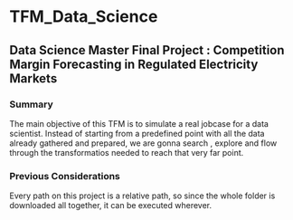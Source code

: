 # TFM_Data_Science
## Data Science Master Final Project : Competition Margin Forecasting in Regulated Electricity Markets

### Summary
The main objective of this TFM is to simulate a real jobcase for a data scientist.
Instead of starting from a predefined point with all the data already gathered and prepared, we are gonna search , explore and flow through the transformatios needed to reach that very far point.

### Previous Considerations
Every path on this project is a relative path, so since the whole folder is downloaded all together, it can be executed wherever. 
